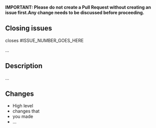 **IMPORTANT: Please do not create a Pull Request without creating an issue first.Any change needs to be discussed before proceeding.**

## Closing issues

<!-- Put `closes #XXXX` in your comment to auto-close the issue that your PR fixes (if such). -->

closes #ISSUE_NUMBER_GOES_HERE

...

## Description

<!-- Please provide enough information so that others can review your pull request: -->

...

## Changes

<!--Explain the **details** for making this change. What existing problem does the pull request solve? -->

- High level
- changes that
- you made
- ...
